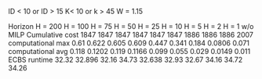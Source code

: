 ID < 10 or ID > 15	K< 10 or k > 45
W = 1.15

Horizon	        H = 200	H = 100	H = 75	H = 50	H = 25	H = 10	H = 5	H = 2	H = 1	w/o MILP
Cumulative cost	    1847	1847	1847	1847	1847	1847	1886	1886	1886	2007
computational max	  0.61	0.622	0.605	0.609	0.447	0.341	0.184	0.0806	0.071
computational avg	  0.118	0.1202	0.119	0.1166	0.099	0.055	0.029	0.0149	0.011
ECBS runtime	       32.32	32.896	32.16	34.73	32.638	32.93	32.67	34.16	34.72	34.26
